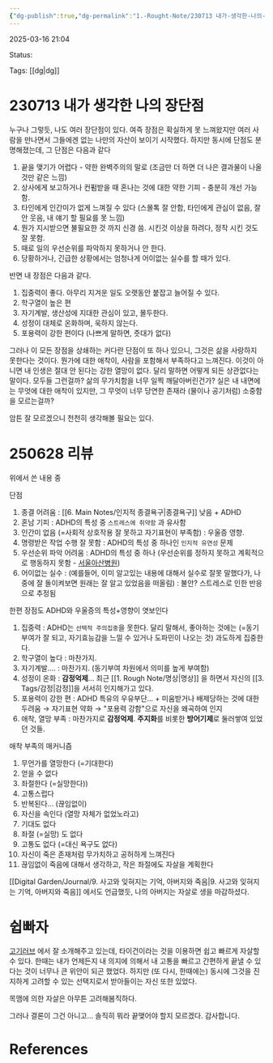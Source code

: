 ```yaml
---
{"dg-publish":true,"dg-permalink":"1.-Rought-Note/230713 내가-생각한-나의-장단점","permalink":"/1.-Rought-Note/230713 내가-생각한-나의-장단점/"}
---
```



2025-03-16 21:04

Status: 

Tags: [[dg\|dg]] 

# 230713 내가 생각한 나의 장단점
누구나 그렇듯, 나도 여러 장단점이 있다. 여즉 장점은 확실하게 못 느껴왔지만 여러 사람을 만나면서 그들에겐 없는 나만의 자산이 보이기 시작했다. 하지만 동시에 단점도 분명해졌는데, 그 단점은 다음과 같다
1. 끝을 맺기가 어렵다 - 약한 완벽주의의 말로 (조금만 더 하면 더 나은 결과물이 나올 것만 같은 느낌)
2. 상사에게 보고하거나 컨펌받을 때 혼나는 것에 대한 약한 기피 - 충분히 개선 가능함.
3. 타인에게 인간미가 없게 느껴질 수 있다 (스몰톡 잘 안함, 타인에게 관심이 없음, 잘 안 웃음, 내 얘기 할 필요를 못 느낌)
4. 뭔가 지시받으면 불필요한 것 까지 신경 씀. 시킨것 이상을 하려다, 정작 시킨 것도 잘 못함.
5. 때로 일의 우선순위를 파악하지 못하거나 안 한다.
6. 당황하거나, 긴급한 상황에서는 엄청나게 어이없는 실수를 할 때가 있다.

반면 내 장점은 다음과 같다.
1. 집중력이 좋다. 아무리 지겨운 일도 오랫동안 붙잡고 늘어질 수 있다.
2. 학구열이 높은 편
3. 자기계발, 생산성에 지대한 관심이 있고, 몰두한다.
4. 성정이 대체로 온화하며, 욱하지 않는다.
5. 포용력이 강한 편이다 (나쁘게 말하면, 줏대가 없다)

그러나 이 모든 장점을 상쇄하는 커다란 단점이 또 하나 있으니, 그것은 삶을 사랑하지 못한다는 것이다. 뭔가에 대한 애착이, 사람을 포함해서 부족하다고 느껴진다. 이것이 아니면 내 인생은 절대 안 된다는 강한 열망이 없다. 달리 말하면 어떻게 되든 상관없다는 말이다. 모두들 그런걸까? 삶의 무가치함을 너무 일찍 깨달아버린건가? 실은 내 내면에는 무엇에 대한 애착이 있지만, 그 무엇이 너무 당연한 존재라 (물이나 공기처럼) 소중함을 모르는걸까?

암튼 잘 모르겠으니 천천히 생각해볼 필요는 있다.

# 250628 리뷰
위에서 쓴 내용 중

단점
1. 종결 어려움 : [[6. Main Notes/인지적 종결욕구\|종결욕구]] 낮음 + ADHD
2. 혼남 기피 : ADHD의 특성 중 `스트레스에 취약함` 과 유사함
3. 인간미 없음 (=사회적 상호작용 잘 못하고 자기표현이 부족함) : 우울증 영향.
4. 명령받은 작업 수행 잘 못함 : ADHD의 특성 중 하나인 `인지적 유연성` 문제
5. 우선순위 파악 어려움 : ADHD의 특성 중 하나 (우선순위를 정하지 못하고 계획적으로 행동하지 못함 - [서울아산병원](https://www.google.com/url?sa=t&source=web&rct=j&opi=89978449&url=https://www.amc.seoul.kr/asan/healthinfo/disease/diseaseDetail.do%3FcontentId%3D33888&ved=2ahUKEwjpiby8spSOAxXTSPUHHWOzA4EQFnoECDEQAQ&usg=AOvVaw0T_IegNJCj2rpJJ4rSsXiI))
6. 어이없는 실수 : (예를들어, 이미 알고있는 내용에 대해서 실수로 잘못 말했다가, 나중에 잘 돌이켜보면 원래는 잘 알고 있었음을 떠올림) : 불안? 스트레스로 인한 반응으로 추정됨

한편 장점도 ADHD와 우울증의 특성+영향이 엿보인다
1. 집중력 : ADHD는 `선택적 주의집중`을 못한다. 달리 말해서, 좋아하는 것에는 (=동기부여가 잘 되고, 자기효능감을 느낄 수 있거나 도파민이 나오는 것) 과도하게 집중한다.
2. 학구열이 높다 : 마찬가지.
3. 자기계발.... : 마찬가지. (동기부여 차원에서 의미를 높게 부여함)
4. 성정이 온화 : **감정억제**... 최근 [[1. Rough Note/명상\|명상]] 을 하면서 자신의 [[3. Tags/감정\|감정]]을 서서히 인지해가고 있다.
5. 포용력이 강한 편 : ADHD 특유의 우유부단... + 미움받거나 배제당하는 것에 대한 두려움 → 자기표현 약화 → "포용력 강함"으로 자신을 왜곡하여 인지
6. 애착, 열망 부족 : 마찬가지로 **감정억제**. **주지화**를 비롯한 **방어기제**로 둘러쌓여 있었던 것들.

애착 부족의 매커니즘
1. 무언가를 열망한다 (=기대한다)
2. 얻을 수 없다
3. 좌절한다 (=실망한다))
4. 고통스럽다
5. 반복된다... (끊임없이)
6. 자신을 속인다 (열망 자체가 없었노라고)
7. 기대도 없다
8. 좌절 (=실망) 도 없다
9. 고통도 없다 (=대신 욕구도 없다)
10. 자신이 죽은 존재처럼 무가치하고 공허하게 느껴진다
11. 끊임없이 죽음에 대해서 생각하고, 작은 좌절에도 자살을 계획한다

[[Digital Garden/Journal/9. 사고와 잊혀지는 기억, 아버지와 죽음\|9. 사고와 잊혀지는 기억, 아버지와 죽음]] 에서도 언급했듯, 나의 아버지는 자살로 생을 마감하셨다.

# 쉽빠자
[고기러브](https://gogilove.wordpress.com/2019/06/04/hanging/) 에서 잘 소개해주고 있는데, 타이건이라는 것을 이용하면 쉽고 빠르게 자살할 수 있다.
한때는 내가 언제든지 내 의지에 의해서 내 고통을 빠르고 간편하게 끝낼 수 있다는 것이 너무나 큰 위안이 되곤 했었다.
하지만 (또 다시, 한때에는) 동시에 그것을 진지하게 고려할 수 있는 선택지로서 받아들이는 자신 또한 있었다.

목맴에 의한 자살은 아무튼 고려해봄직하다.

그러나 결론이 그건 아니고... 솔직히 뭐라 끝맺어야 할지 모르겠다. 감사합니다.

# References
